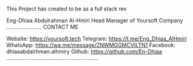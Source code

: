 This Project has created to be as a full stack rev

Eng-Dhiaa Abdulrahman Al-Hmiri
Head Manager of Yoursoft Company 
.......................  CONTACT ME 

Website: https://yoursoft.tech
Telegram: https://t.me/Eng_Dhiaa_AlHmiri
WhatsApp: https://wa.me/message/ZNWMGGMCVILTN1
Facebook: dhiaaabdalrhman.alhmiry
Github: https://github.com/En-Dhiaa
............................................................

